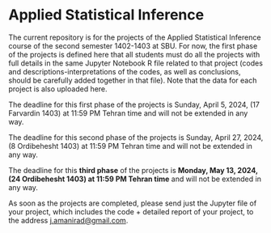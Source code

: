 # Applied Statistical Inference


The current repository is for the projects of the Applied Statistical Inference course of the second semester 1402-1403 at SBU. For now, the first phase of the projects is defined here that all students must do all the projects with full details in the same Jupyter Notebook R file related to that project (codes and descriptions-interpretations of the codes, as well as conclusions, should be carefully added together in that file). Note that the data for each project is also uploaded here.

The deadline for this first phase of the projects is Sunday, April 5, 2024, (17 Farvardin 1403) at 11:59 PM Tehran time and will not be extended in any way.

The deadline for this second phase of the projects is Sunday, April 27, 2024, (8 Ordibehesht 1403) at 11:59 PM Tehran time and will not be extended in any way.

The deadline for this **third phase** of the projects is **Monday, May 13, 2024, (24 Ordibehesht 1403) at 11:59 PM Tehran time** and will not be extended in any way.

As soon as the projects are completed, please send just the Jupyter file of your project, which includes the code + detailed report of your project, to the address j.amanirad@gmail.com.
